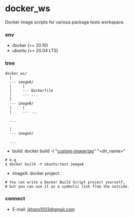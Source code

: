 # docker_ws
Docker image scripts for various package tests workspace.

### env
- docker (>= 20.10)
- ubuntu (>= 20.04 LTS)

### tree
```
docker_ws/
  |
  --- imageA/
  |     |
  |     --- Dockerfile
  |     --- ...
  |
  --- imageB/
  |     |
  |     --- ...

  ...

  |
  --- imageX/

  ...
```

- build: docker build -t "<custom-image:tag>" "<dir_name>"
```
# e.g
$ docker build -t ubuntu:test imageA
```

- imageX: docker project.
```
# You can write a Docker Build Script project yourself,
# but you can use it as a symbolic link from the outside.
```

### connect
- E-mail: <jkhpro1003@gmail.com>

